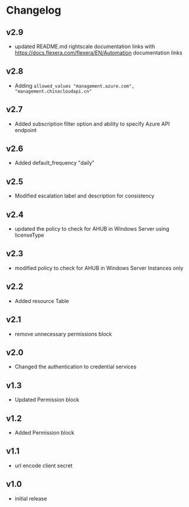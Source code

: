 # Changelog

## v2.9

- updated README.md rightscale documentation links with https://docs.flexera.com/flexera/EN/Automation documentation links

## v2.8

- Adding `allowed_values "management.azure.com", "management.chinacloudapi.cn"`

## v2.7

- Added subscription filter option and ability to specify Azure API endpoint

## v2.6

- Added default_frequency "daily"

## v2.5

- Modified escalation label and description for consistency

## v2.4

- updated the policy to check for AHUB in Windows Server using licenseType

## v2.3

- modified policy to check for AHUB in Windows Server Instances only

## v2.2

- Added resource Table

## v2.1

- remove unnecessary permissions block

## v2.0

- Changed the authentication to credential services

## v1.3

- Updated Permission block

## v1.2

- Added Permission block

## v1.1

- url encode client secret

## v1.0

- initial release
